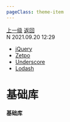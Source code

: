 ```yaml
---
pageClass: theme-item
---
```

<div class="extend-header">
    <div class="info">
        <div class="record">
            <a class="back" href="./">上一级</a>
            <a class="back" href="./">返回</a>
        </div>        
        <div class="mini">
            <span>N 2021.09.20 12:29</span>
        </div>
    </div>
    <div class="content"><div class="custom-block links">
<ul class="desc">
<li><a href="undefined">jQuery</a></li>
<li><a href="undefined">Zetpo</a></li>
<li><a href="undefined">Underscore</a></li>
<li><a href="undefined">Lodash</a></li>
</ul>
</div></div>
</div>
<div class="content-header">
<h1>基础库</h1><strong>基础库</strong>
</div>
<div class="static-content">


</div>